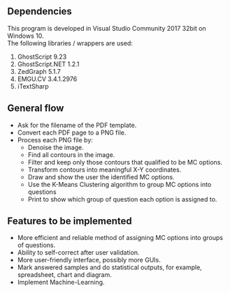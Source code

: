 ## Dependencies
This program is developed in Visual Studio Community 2017 32bit on Windows 10.  
The following libraries / wrappers are used:
1.	GhostScript	9.23
2.	GhostScript.NET	1.2.1
3.	ZedGraph 5.1.7
4.	EMGU.CV	3.4.1.2976
5.  iTextSharp

## General flow
- Ask for the filename of the PDF template.
- Convert each PDF page to a PNG file.
- Process each PNG file by:
  - Denoise the image.
  - Find all contours in the image.
  - Filter and keep only those contours that qualified to be MC options.
  - Transform contours into meaningful X-Y coordinates.
  - Draw and show the user the identified MC options.
  - Use the K-Means Clustering algorithm to group MC options into questions
  - Print to show which group of question each option is assigned to.
  
## Features to be implemented
- More efficient and reliable method of assigning MC options into groups of questions.
- Ability to self-correct after user validation.
- More user-friendly interface, possibly more GUIs.
- Mark answered samples and do statistical outputs, for example, spreadsheet, chart and diagram.
- Implement Machine-Learning.
